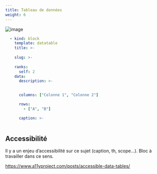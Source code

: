 ```yaml
---
title: Tableau de données
weight: 6
---
```


![image](https://raw.githubusercontent.com/osunyorg/admin/refs/heads/main/app/assets/images/communication/blocks/templates/datatable.jpg)

```yaml {filename="Données Hugo"}
  - kind: block
    template: datatable
    title: >-
      
    slug: >-
      
    ranks:
      self: 2
    data:
      description: >-
        

      columns: ["Colonne 1", "Colonne 2"]

      rows:
        - ["A", "B"]

      caption: >-
        
```

## Accessibilité

Il y a un enjeu d’accessibilité sur ce sujet (caption, th, scope…). Bloc à travailler dans ce sens.

https://www.a11yproject.com/posts/accessible-data-tables/
